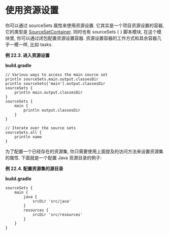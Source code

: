 # 使用资源设置

你可以通过 sourceSets 属性来使用资源设置. 它其实是一个项目资源设置的容器, 它的类型是 [SourceSetContainer](https://docs.gradle.org/current/javadoc/org/gradle/api/tasks/SourceSetContainer.html). 同时也有 sourceSets { } 脚本模块, 在这个模块里, 你可以通过闭包配置资源设置容器. 资源设置容器的工作方式和其余容器几乎一模一样, 比如 tasks.

**例 22.3. 进入资源设置**

**build.gradle**

```
// Various ways to access the main source set
println sourceSets.main.output.classesDir
println sourceSets['main'].output.classesDir
sourceSets {
    println main.output.classesDir
}
sourceSets {
    main {
        println output.classesDir
    }
}

// Iterate over the source sets
sourceSets.all {
    println name
}
```

为了配置一个已经存在的资源集, 你只需要使用上面提及的访问方法来设置资源集的属性. 下面就是一个配置 Java 资源目录的例子:

**例 22.4. 配置资源集的源目录**

**build.gradle**
```
sourceSets {
    main {
        java {
            srcDir 'src/java'
        }
        resources {
            srcDir 'src/resources'
        }
    }
}
```